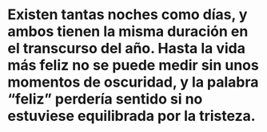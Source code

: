 # Existen tantas noches como días, y ambos tienen la misma duración en el transcurso del año. Hasta la vida más feliz no se puede medir sin unos momentos de oscuridad, y la palabra “feliz” perdería sentido si no estuviese equilibrada por la tristeza.
